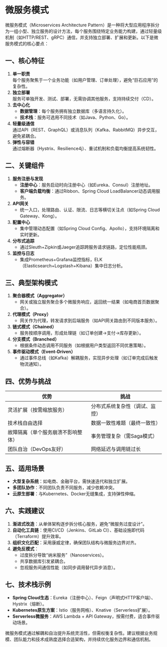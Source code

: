 # 微服务模式

微服务模式（Microservices Architecture Pattern）是一种将大型应用程序拆分为一组小型、独立服务的设计方法，每个服务围绕特定业务能力构建，通过轻量级机制（如HTTP/REST、gRPC）通信，并支持独立部署、扩展和更新。以下是微服务模式的核心要点：

## 一、核心特征
1. **单一职责**  
   每个服务聚焦于一个业务功能（如用户管理、订单处理），避免“巨石应用”的复杂性。
2. **独立部署**  
   服务可单独开发、测试、部署，无需协调其他服务，支持持续交付（CD）。
3. **去中心化**
    - **数据管理**：每个服务拥有独立数据库（多语言持久化）。
    - **技术栈**：服务可选用不同技术（如Java、Python、Go）。
4. **轻量级通信**  
   通过API（REST、GraphQL）或消息队列（Kafka、RabbitMQ）异步交互，避免紧耦合。
5. **弹性与容错**  
   通过熔断器（Hystrix、Resilience4j）、重试机制和负载均衡提高系统韧性。

## 二、关键组件
1. **服务注册与发现**
    - **注册中心**：服务启动时向注册中心（如Eureka、Consul）注册地址。
    - **客户端负载均衡**：通过Ribbon、Spring Cloud LoadBalancer动态调用服务。
2. **API网关**
    - 统一入口，处理路由、认证、限流、日志等横切关注点（如Spring Cloud Gateway、Kong）。
3. **配置中心**
    - 集中管理动态配置（如Spring Cloud Config、Apollo），支持环境隔离和实时更新。
4. **分布式追踪**
    - 通过Sleuth+Zipkin或Jaeger追踪跨服务请求链路，定位性能瓶颈。
5. **监控与日志**
    - 集成Prometheus+Grafana监控指标，ELK（Elasticsearch+Logstash+Kibana）集中日志分析。

## 三、典型架构模式
1. **聚合器模式（Aggregator）**
    - 网关或独立服务聚合多个微服务响应，返回统一结果（如电商首页数据聚合）。
2. **代理模式（Proxy）**
    - 网关作为代理，转发请求到后端服务（如API网关路由到不同版本服务）。
3. **链式模式（Chained）**
    - 服务按顺序调用，形成处理链（如订单创建→支付→库存更新）。
4. **分支模式（Branched）**
    - 根据条件动态调用不同服务（如根据用户类型返回不同优惠策略）。
5. **事件驱动模式（Event-Driven）**
    - 通过事件总线（如Kafka）解耦服务，实现异步处理（如订单完成后触发物流通知）。

## 四、优势与挑战
| **优势**            | **挑战**          |
|-------------------|-----------------|
| 灵活扩展（按需缩放服务）      | 分布式系统复杂性（调试、监控） |
| 技术栈自由选择           | 数据一致性难题（最终一致性）  |
| 故障隔离（单个服务崩溃不影响整体） | 事务管理复杂（需Saga模式） |
| 团队自治（DevOps友好）    | 网络延迟与调用链过长      |

## 五、适用场景
- **大型复杂系统**：如电商、金融平台，需快速迭代和独立扩展。
- **多团队协作**：不同团队负责不同服务，减少依赖冲突。
- **云原生部署**：与Kubernetes、Docker无缝集成，支持弹性伸缩。

## 六、实践建议
1. **渐进式改造**：从单体架构逐步拆分核心服务，避免“微服务过度设计”。
2. **自动化工具链**：使用CI/CD（Jenkins、GitLab CI）、基础设施即代码（Terraform）提升效率。
3. **组织文化匹配**：采用康威定律，确保团队结构与微服务边界对齐。
4. **避免反模式**：
    - 过度拆分导致“纳米服务”（Nanoservices）。
    - 共享数据库引发紧耦合。
    - 忽视服务间通信性能（如同步调用替代异步消息）。

## 七、技术栈示例
- **Spring Cloud生态**：Eureka（注册中心）、Feign（声明式HTTP客户端）、Hystrix（熔断）。
- **Kubernetes原生方案**：Istio（服务网格）、Knative（Serverless扩展）。
- **Serverless微服务**：AWS Lambda + API Gateway，按需付费，适合事件驱动场景。

微服务模式通过解耦和自治提升系统灵活性，但需权衡复杂性。建议根据业务规模、团队能力和技术成熟度选择合适架构，并持续优化服务边界和通信机制。